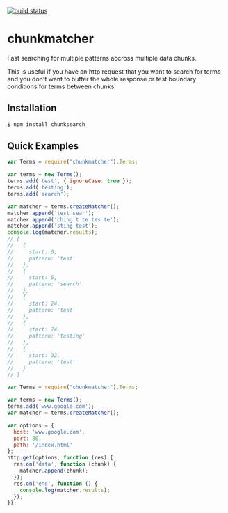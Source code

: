 [![build status](https://secure.travis-ci.org/nearinfinity/node-chunkmatcher.png)](http://travis-ci.org/nearinfinity/node-chunkmatcher)
# chunkmatcher

Fast searching for multiple patterns accross multiple data chunks.

This is useful if you have an http request that you want to search for terms and you don't want to buffer
the whole response or test boundary conditions for terms between chunks.

## Installation

```bash
$ npm install chunksearch
```

## Quick Examples

```javascript
var Terms = require("chunkmatcher").Terms;

var terms = new Terms();
terms.add('test', { ignoreCase: true });
terms.add('testing');
terms.add('search');

var matcher = terms.createMatcher();
matcher.append('test sear');
matcher.append('ching t te tes te');
matcher.append('sting test');
console.log(matcher.results);
// [
//   {
//     start: 0,
//     pattern: 'test'
//   },
//   {
//     start: 5,
//     pattern: 'search'
//   },
//   {
//     start: 24,
//     pattern: 'test'
//   },
//   {
//     start: 24,
//     pattern: 'testing'
//   },
//   {
//     start: 32,
//     pattern: 'test'
//   }
// ]
```

```javascript
var Terms = require("chunkmatcher").Terms;

var terms = new Terms();
terms.add('www.google.com');
var matcher = terms.createMatcher();

var options = {
  host: 'www.google.com',
  port: 80,
  path: '/index.html'
};
http.get(options, function (res) {
  res.on('data', function (chunk) {
    matcher.append(chunk);
  });
  res.on('end', function () {
    console.log(matcher.results);
  });
});
```
